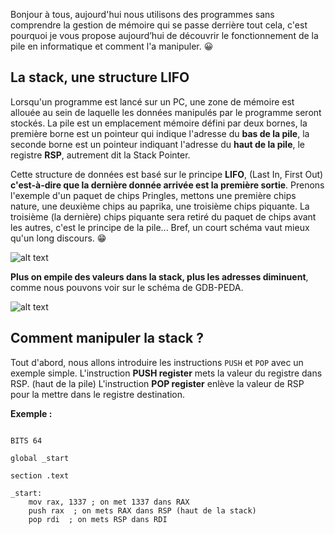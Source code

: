 Bonjour à tous, aujourd'hui nous utilisons des programmes sans comprendre la gestion de mémoire qui se passe derrière tout cela, c'est pourquoi je vous propose aujourd’hui de découvrir le fonctionnement de la pile en informatique et comment l'a manipuler. 😀

## La stack, une structure LIFO

Lorsqu'un programme est lancé sur un PC, une zone de mémoire est allouée au sein de laquelle les données manipulés par le programme seront stockés. La pile est un emplacement mémoire défini par deux bornes, la première borne est un pointeur qui indique l'adresse du **bas de la pile**, la seconde borne est un pointeur indiquant l'adresse du **haut de la pile**, le registre **RSP**, autrement dit la Stack Pointer.

Cette structure de données est basé sur le principe **LIFO**, (Last In, First Out) __c'est-à-dire que la dernière donnée arrivée est la première sortie__. Prenons l'exemple d'un paquet de chips Pringles, mettons une première chips nature, une deuxième chips au paprika, une troisième chips piquante. La troisième (la dernière) chips piquante sera retiré du paquet de chips avant les autres, c'est le principe de la pile... Bref, un court schéma vaut mieux qu'un long discours. 😁


![alt text](https://upload.wikimedia.org/wikipedia/it/thumb/b/b5/FIFO-LIFO.svg/1200px-FIFO-LIFO.svg.png)


**Plus on empile des valeurs dans la stack, plus les adresses diminuent**, comme nous pouvons voir sur le schéma de GDB-PEDA. 


![alt text](https://i.imgur.com/vjCMPG1.png)


## Comment manipuler la stack ?

Tout d'abord, nous allons introduire les instructions ```PUSH``` et ```POP``` avec un exemple simple.
L'instruction **PUSH register** mets la valeur du registre dans RSP. (haut de la pile) 
L'instruction **POP register** enlève la valeur de RSP pour la mettre dans le registre destination.

**Exemple :**
```

BITS 64

global _start

section .text

_start:
	mov rax, 1337 ; on met 1337 dans RAX
	push rax  ; on mets RAX dans RSP (haut de la stack)
	pop rdi  ; on mets RSP dans RDI
	
  ```
  
